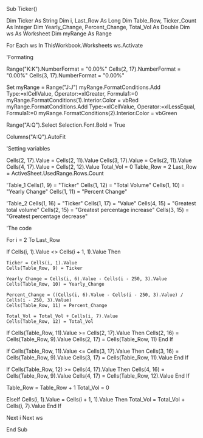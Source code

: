 Sub Ticker()

Dim Ticker As String
Dim i, Last_Row As Long
Dim Table_Row, Ticker_Count  As Integer
Dim Yearly_Change, Percent_Change, Total_Vol As Double
Dim ws As Worksheet
Dim myRange As Range


For Each ws In ThisWorkbook.Worksheets
ws.Activate



'Formating

Range("K:K").NumberFormat = "0.00%"
Cells(2, 17).NumberFormat = "0.00%"
Cells(3, 17).NumberFormat = "0.00%"

Set myRange = Range("J:J")
myRange.FormatConditions.Add Type:=xlCellValue, Operator:=xlGreater, Formula1:=0
myRange.FormatConditions(1).Interior.Color = vbRed
myRange.FormatConditions.Add Type:=xlCellValue, Operator:=xlLessEqual, Formula1:=0
myRange.FormatConditions(2).Interior.Color = vbGreen

Range("A:Q").Select
Selection.Font.Bold = True

Columns("A:Q").AutoFit



'Setting variables

Cells(2, 17).Value = Cells(2, 11).Value
Cells(3, 17).Value = Cells(2, 11).Value
Cells(4, 17).Value = Cells(2, 12).Value
Total_Vol = 0
Table_Row = 2
Last_Row = ActiveSheet.UsedRange.Rows.Count


'Table_1
Cells(1, 9) = "Ticker"
Cells(1, 12) = "Total Volume"
Cells(1, 10) = "Yearly Change"
Cells(1, 11) = "Percent Change"

'Table_2
Cells(1, 16) = "Ticker"
Cells(1, 17) = "Value"
Cells(4, 15) = "Greatest total volume"
Cells(2, 15) = "Greatest percentage increase"
Cells(3, 15) = "Greatest percentage decrease"

'The code

For i = 2 To Last_Row



If Cells(i, 1).Value <> Cells(i + 1, 1).Value Then


    Ticker = Cells(i, 1).Value
    Cells(Table_Row, 9) = Ticker

    Yearly_Change = Cells(i, 6).Value - Cells(i - 250, 3).Value
    Cells(Table_Row, 10) = Yearly_Change

    Percent_Change = ((Cells(i, 6).Value - Cells(i - 250, 3).Value) / Cells(i - 250, 3).Value)
    Cells(Table_Row, 11) = Percent_Change

    Total_Vol = Total_Vol + Cells(i, 7).Value
    Cells(Table_Row, 12) = Total_Vol





If Cells(Table_Row, 11).Value >= Cells(2, 17).Value Then
    Cells(2, 16) = Cells(Table_Row, 9).Value
    Cells(2, 17) = Cells(Table_Row, 11)
End If

If Cells(Table_Row, 11).Value <= Cells(3, 17).Value Then
    Cells(3, 16) = Cells(Table_Row, 9).Value
    Cells(3, 17) = Cells(Table_Row, 11).Value
End If


If Cells(Table_Row, 12) >= Cells(4, 17).Value Then
    Cells(4, 16) = Cells(Table_Row, 9).Value
    Cells(4, 17) = Cells(Table_Row, 12).Value
End If

Table_Row = Table_Row + 1
Total_Vol = 0


ElseIf Cells(i, 1).Value = Cells(i + 1, 1).Value Then
    Total_Vol = Total_Vol + Cells(i, 7).Value
End If

Next i
Next ws

End Sub
